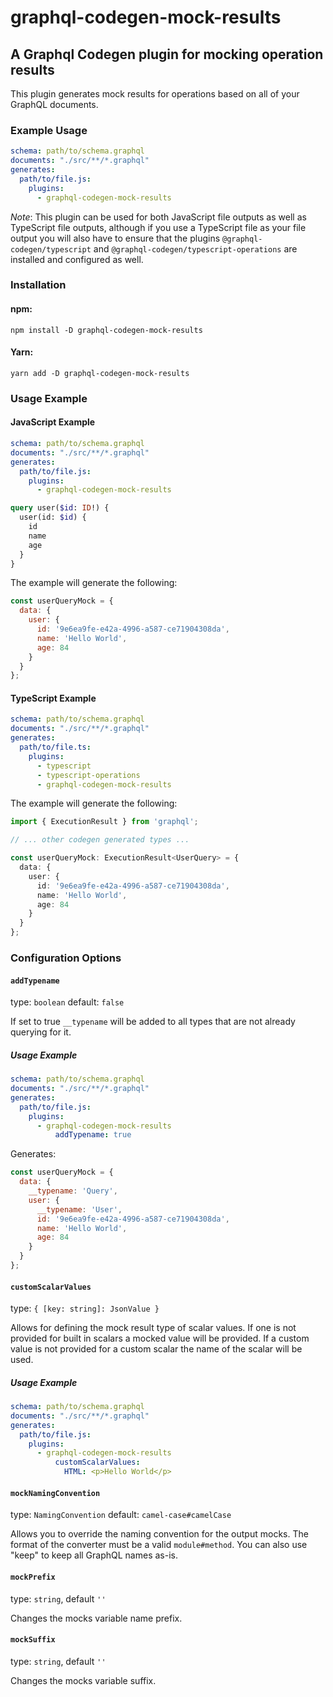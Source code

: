 # graphql-codegen-mock-results

## A Graphql Codegen plugin for mocking operation results

This plugin generates mock results for operations based on all of your GraphQL documents.

### Example Usage

```yml
schema: path/to/schema.graphql
documents: "./src/**/*.graphql"
generates:
  path/to/file.js:
    plugins:
      - graphql-codegen-mock-results
```

_Note_: This plugin can be used for both JavaScript file outputs as well as TypeScript file outputs, although if you use a TypeScript file as your file output you will also have to ensure that the plugins `@graphql-codegen/typescript` and `@graphql-codegen/typescript-operations` are installed and configured as well.

### Installation

#### npm:

```shell
npm install -D graphql-codegen-mock-results
```

#### Yarn:

```shell
yarn add -D graphql-codegen-mock-results
```

### Usage Example

#### JavaScript Example

```yml
schema: path/to/schema.graphql
documents: "./src/**/*.graphql"
generates:
  path/to/file.js:
    plugins:
      - graphql-codegen-mock-results
```

```GraphQL
query user($id: ID!) {
  user(id: $id) {
    id
    name
    age
  }
}
```

The example will generate the following:

```JavaScript
const userQueryMock = {
  data: {
    user: {
      id: '9e6ea9fe-e42a-4996-a587-ce71904308da',
      name: 'Hello World',
      age: 84
    }
  }
};
```

#### TypeScript Example

```yml
schema: path/to/schema.graphql
documents: "./src/**/*.graphql"
generates:
  path/to/file.ts:
    plugins:
      - typescript
      - typescript-operations
      - graphql-codegen-mock-results
```

The example will generate the following:

```TypeScript
import { ExecutionResult } from 'graphql';

// ... other codegen generated types ...

const userQueryMock: ExecutionResult<UserQuery> = {
  data: {
    user: {
      id: '9e6ea9fe-e42a-4996-a587-ce71904308da',
      name: 'Hello World',
      age: 84
    }
  }
};
```

### Configuration Options

#### `addTypename`

type: `boolean` default: `false`

If set to true `__typename` will be added to all types that are not already querying for it.

##### Usage Example

```yml
schema: path/to/schema.graphql
documents: "./src/**/*.graphql"
generates:
  path/to/file.js:
    plugins:
      - graphql-codegen-mock-results
          addTypename: true
```

Generates:

```JavaScript
const userQueryMock = {
  data: {
    __typename: 'Query',
    user: {
      __typename: 'User',
      id: '9e6ea9fe-e42a-4996-a587-ce71904308da',
      name: 'Hello World',
      age: 84
    }
  }
};
```

#### `customScalarValues`

type: `{ [key: string]: JsonValue }`

Allows for defining the mock result type of scalar values. If one is not provided for built in scalars a mocked value will be provided. If a custom value is not provided for a custom scalar the name of the scalar will be used.

##### Usage Example

```yml
schema: path/to/schema.graphql
documents: "./src/**/*.graphql"
generates:
  path/to/file.js:
    plugins:
      - graphql-codegen-mock-results
          customScalarValues:
            HTML: <p>Hello World</p>
```

#### `mockNamingConvention`

type: `NamingConvention` default: `camel-case#camelCase`

Allows you to override the naming convention for the output mocks. The format of the converter must be a valid `module#method`. You can also use "keep" to keep all GraphQL names as-is.

#### `mockPrefix`

type: `string`, default `''`

Changes the mocks variable name prefix.

#### `mockSuffix`

type: `string`, default `''`

Changes the mocks variable suffix.
